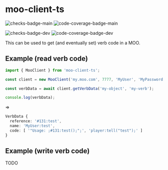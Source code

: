 # moo-client-ts
![checks-badge-main](https://github.com/Malbios/moo-client-ts/actions/workflows/push-checks-main.yml/badge.svg)
![code-coverage-badge-main](https://malbios.github.io/moo-client-ts/main/coverage-badge.svg)

![checks-badge-dev](https://github.com/Malbios/moo-client-ts/actions/workflows/push-checks-dev.yml/badge.svg)
![code-coverage-badge-dev](https://malbios.github.io/moo-client-ts/dev/coverage-badge.svg)

This can be used to get (and eventually set) verb code in a MOO.

## Example (read verb code)
```typescript
import { MooClient } from 'moo-client-ts';

const client = new MooClient('my.moo.com', 7777, 'MyUser', 'MyPassword');

const verbData = await client.getVerbData('my-object', 'my-verb');

console.log(verbData);
```
=>
```TypeScript
VerbData {
  reference: '#131:test',
  name: 'MyUser:test',
  code: [ '"Usage: ;#131:test();";', 'player:tell("test");' ]
}
```

## Example (write verb code)
TODO